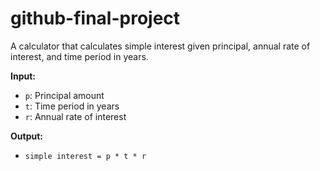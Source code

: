 # github-final-project

A calculator that calculates simple interest given principal, annual rate of interest, and time period in years.  

**Input:**  
- `p`: Principal amount  
- `t`: Time period in years  
- `r`: Annual rate of interest  

**Output:**  
- `simple interest = p * t * r`
